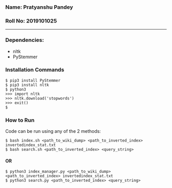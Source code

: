 ### Name: Pratyanshu Pandey
### Roll No: 2019101025

<hr>

### Dependencies:
* nltk
* PyStemmer

### Installation Commands
```shell
$ pip3 install PyStemmer
$ pip3 install nltk
$ python3
>>> import nltk
>>> nltk.download('stopwords')
>>> exit()
$
```
### How to Run
Code can be run using any of the 2 methods:
```shell
$ bash index.sh <path_to_wiki_dump> <path_to_inverted_index> invertedindex_stat.txt
$ bash search.sh <path_to_inverted_index> <query_string>
```

#### OR

```shell
$ python3 index_manager.py <path_to_wiki_dump> <path_to_inverted_index> invertedindex_stat.txt
$ python3 search.py <path_to_inverted_index> <query_string>
```

